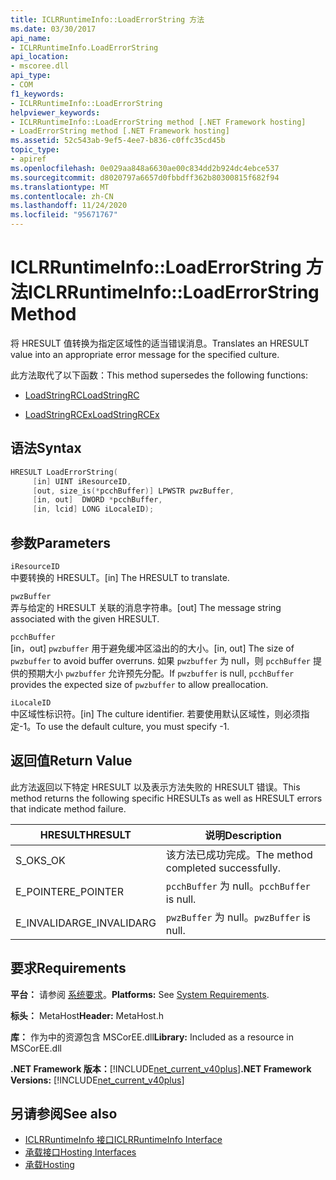 ```yaml
---
title: ICLRRuntimeInfo::LoadErrorString 方法
ms.date: 03/30/2017
api_name:
- ICLRRuntimeInfo.LoadErrorString
api_location:
- mscoree.dll
api_type:
- COM
f1_keywords:
- ICLRRuntimeInfo::LoadErrorString
helpviewer_keywords:
- ICLRRuntimeInfo::LoadErrorString method [.NET Framework hosting]
- LoadErrorString method [.NET Framework hosting]
ms.assetid: 52c543ab-9ef5-4ee7-b836-c0ffc35cd45b
topic_type:
- apiref
ms.openlocfilehash: 0e029aa848a6630ae00c834dd2b924dc4ebce537
ms.sourcegitcommit: d8020797a6657d0fbbdff362b80300815f682f94
ms.translationtype: MT
ms.contentlocale: zh-CN
ms.lasthandoff: 11/24/2020
ms.locfileid: "95671767"
---
```

# <a name="iclrruntimeinfoloaderrorstring-method"></a><span data-ttu-id="e2e23-102">ICLRRuntimeInfo::LoadErrorString 方法</span><span class="sxs-lookup"><span data-stu-id="e2e23-102">ICLRRuntimeInfo::LoadErrorString Method</span></span>

<span data-ttu-id="e2e23-103">将 HRESULT 值转换为指定区域性的适当错误消息。</span><span class="sxs-lookup"><span data-stu-id="e2e23-103">Translates an HRESULT value into an appropriate error message for the specified culture.</span></span>  
  
 <span data-ttu-id="e2e23-104">此方法取代了以下函数：</span><span class="sxs-lookup"><span data-stu-id="e2e23-104">This method supersedes the following functions:</span></span>  
  
- [<span data-ttu-id="e2e23-105">LoadStringRC</span><span class="sxs-lookup"><span data-stu-id="e2e23-105">LoadStringRC</span></span>](loadstringrc-function.md)  
  
- [<span data-ttu-id="e2e23-106">LoadStringRCEx</span><span class="sxs-lookup"><span data-stu-id="e2e23-106">LoadStringRCEx</span></span>](loadstringrcex-function.md)  
  
## <a name="syntax"></a><span data-ttu-id="e2e23-107">语法</span><span class="sxs-lookup"><span data-stu-id="e2e23-107">Syntax</span></span>  
  
```cpp  
HRESULT LoadErrorString(  
     [in] UINT iResourceID,  
     [out, size_is(*pcchBuffer)] LPWSTR pwzBuffer,  
     [in, out]  DWORD *pcchBuffer,  
     [in, lcid] LONG iLocaleID);  
```  
  
## <a name="parameters"></a><span data-ttu-id="e2e23-108">参数</span><span class="sxs-lookup"><span data-stu-id="e2e23-108">Parameters</span></span>  

 `iResourceID`  
 <span data-ttu-id="e2e23-109">中要转换的 HRESULT。</span><span class="sxs-lookup"><span data-stu-id="e2e23-109">[in] The HRESULT to translate.</span></span>  
  
 `pwzBuffer`  
 <span data-ttu-id="e2e23-110">弄与给定的 HRESULT 关联的消息字符串。</span><span class="sxs-lookup"><span data-stu-id="e2e23-110">[out] The message string associated with the given HRESULT.</span></span>  
  
 `pcchBuffer`  
 <span data-ttu-id="e2e23-111">[in，out] `pwzbuffer` 用于避免缓冲区溢出的的大小。</span><span class="sxs-lookup"><span data-stu-id="e2e23-111">[in, out] The size of `pwzbuffer` to avoid buffer overruns.</span></span> <span data-ttu-id="e2e23-112">如果 `pwzbuffer` 为 null，则 `pcchBuffer` 提供的预期大小 `pwzbuffer` 允许预先分配。</span><span class="sxs-lookup"><span data-stu-id="e2e23-112">If `pwzbuffer` is null, `pcchBuffer` provides the expected size of `pwzbuffer` to allow preallocation.</span></span>  
  
 `iLocaleID`  
 <span data-ttu-id="e2e23-113">中区域性标识符。</span><span class="sxs-lookup"><span data-stu-id="e2e23-113">[in] The culture identifier.</span></span> <span data-ttu-id="e2e23-114">若要使用默认区域性，则必须指定-1。</span><span class="sxs-lookup"><span data-stu-id="e2e23-114">To use the default culture, you must specify -1.</span></span>  
  
## <a name="return-value"></a><span data-ttu-id="e2e23-115">返回值</span><span class="sxs-lookup"><span data-stu-id="e2e23-115">Return Value</span></span>  

 <span data-ttu-id="e2e23-116">此方法返回以下特定 HRESULT 以及表示方法失败的 HRESULT 错误。</span><span class="sxs-lookup"><span data-stu-id="e2e23-116">This method returns the following specific HRESULTs as well as HRESULT errors that indicate method failure.</span></span>  
  
|<span data-ttu-id="e2e23-117">HRESULT</span><span class="sxs-lookup"><span data-stu-id="e2e23-117">HRESULT</span></span>|<span data-ttu-id="e2e23-118">说明</span><span class="sxs-lookup"><span data-stu-id="e2e23-118">Description</span></span>|  
|-------------|-----------------|  
|<span data-ttu-id="e2e23-119">S_OK</span><span class="sxs-lookup"><span data-stu-id="e2e23-119">S_OK</span></span>|<span data-ttu-id="e2e23-120">该方法已成功完成。</span><span class="sxs-lookup"><span data-stu-id="e2e23-120">The method completed successfully.</span></span>|  
|<span data-ttu-id="e2e23-121">E_POINTER</span><span class="sxs-lookup"><span data-stu-id="e2e23-121">E_POINTER</span></span>|<span data-ttu-id="e2e23-122">`pcchBuffer` 为 null。</span><span class="sxs-lookup"><span data-stu-id="e2e23-122">`pcchBuffer` is null.</span></span>|  
|<span data-ttu-id="e2e23-123">E_INVALIDARG</span><span class="sxs-lookup"><span data-stu-id="e2e23-123">E_INVALIDARG</span></span>|<span data-ttu-id="e2e23-124">`pwzBuffer` 为 null。</span><span class="sxs-lookup"><span data-stu-id="e2e23-124">`pwzBuffer` is null.</span></span>|  
  
## <a name="requirements"></a><span data-ttu-id="e2e23-125">要求</span><span class="sxs-lookup"><span data-stu-id="e2e23-125">Requirements</span></span>  

 <span data-ttu-id="e2e23-126">**平台：** 请参阅 [系统要求](../../get-started/system-requirements.md)。</span><span class="sxs-lookup"><span data-stu-id="e2e23-126">**Platforms:** See [System Requirements](../../get-started/system-requirements.md).</span></span>  
  
 <span data-ttu-id="e2e23-127">**标头：** MetaHost</span><span class="sxs-lookup"><span data-stu-id="e2e23-127">**Header:** MetaHost.h</span></span>  
  
 <span data-ttu-id="e2e23-128">**库：** 作为中的资源包含 MSCorEE.dll</span><span class="sxs-lookup"><span data-stu-id="e2e23-128">**Library:** Included as a resource in MSCorEE.dll</span></span>  
  
 <span data-ttu-id="e2e23-129">**.NET Framework 版本：**[!INCLUDE[net_current_v40plus](../../../../includes/net-current-v40plus-md.md)]</span><span class="sxs-lookup"><span data-stu-id="e2e23-129">**.NET Framework Versions:** [!INCLUDE[net_current_v40plus](../../../../includes/net-current-v40plus-md.md)]</span></span>  
  
## <a name="see-also"></a><span data-ttu-id="e2e23-130">另请参阅</span><span class="sxs-lookup"><span data-stu-id="e2e23-130">See also</span></span>

- [<span data-ttu-id="e2e23-131">ICLRRuntimeInfo 接口</span><span class="sxs-lookup"><span data-stu-id="e2e23-131">ICLRRuntimeInfo Interface</span></span>](iclrruntimeinfo-interface.md)
- [<span data-ttu-id="e2e23-132">承载接口</span><span class="sxs-lookup"><span data-stu-id="e2e23-132">Hosting Interfaces</span></span>](hosting-interfaces.md)
- [<span data-ttu-id="e2e23-133">承载</span><span class="sxs-lookup"><span data-stu-id="e2e23-133">Hosting</span></span>](index.md)
